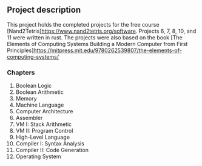 ## Project description
This project holds the completed projects for the free course [Nand2Tetris]https://www.nand2tetris.org/software. Projects 6, 7, 8, 10, and 11 were written in rust.
The projects were also based on the book [The Elements of Computing Systems
Building a Modern Computer from First Principles]https://mitpress.mit.edu/9780262539807/the-elements-of-computing-systems/

### Chapters
1. Boolean Logic
2. Boolean Arithmetic
3. Memory
4. Machine Language
5. Computer Architecture
6. Assembler
7. VM I: Stack Arithmetic
8. VM II: Program Control
9. High-Level Language
10. Compiler I: Syntax Analysis
11. Compiler II: Code Generation
12. Operating System
